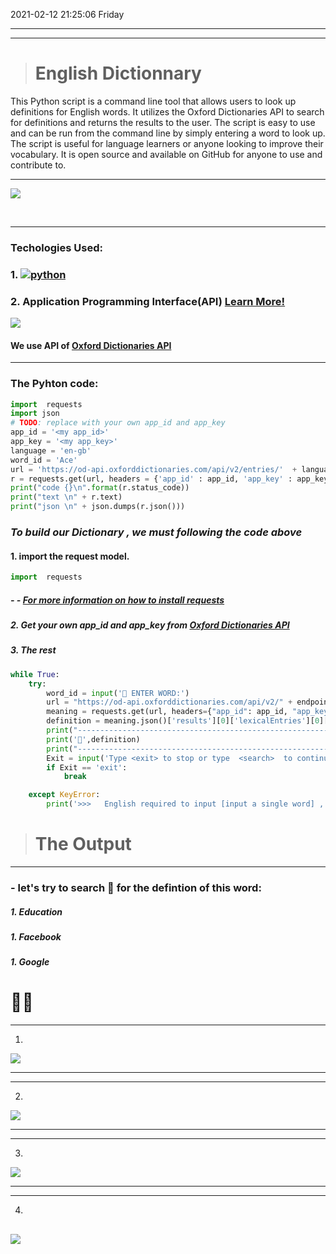 2021-02-12 21:25:06 Friday

------------


------------
># English Dictionnary

This Python script is a command line tool that allows users to look up definitions for English words. It utilizes the Oxford Dictionaries API to search for definitions and returns the results to the user. The script is easy to use and can be run from the command line by simply entering a word to look up. The script is useful for language learners or anyone looking to improve their vocabulary. It is open source and available on GitHub for anyone to use and contribute to.





------------

[![](https://i.ibb.co/NTKNtkS/English-Dictionary.png)](https://i.ibb.co/NTKNtkS/English-Dictionary.png)

<br>

------------

### Techologies Used:
### 1. [![python](https://th.bing.com/th/id/R591873ea1d6c882779c930108451b4c6?rik=3cujZ%2fXGEpuZxw&riu=http%3a%2f%2fblog.magiksys.net%2fsites%2fdefault%2ffiles%2fpictures%2fpython-logo-64.png&ehk=yYto2GxfibPTkZzVSvFbRnZEnCUbxoUxvXpl%2fh6gG48%3d&risl=&pid=ImgRaw "python")](https://th.bing.com/th/id/R591873ea1d6c882779c930108451b4c6?rik=3cujZ%2fXGEpuZxw&riu=http%3a%2f%2fblog.magiksys.net%2fsites%2fdefault%2ffiles%2fpictures%2fpython-logo-64.png&ehk=yYto2GxfibPTkZzVSvFbRnZEnCUbxoUxvXpl%2fh6gG48%3d&risl=&pid=ImgRaw "python")
### 2. Application Programming Interface(API) [Learn More!](https://tacc.github.io/CSC2017Institute/docs/day2/APIs_intro.html "Learn More!")

[![](https://blog.testlodge.com/wp-content/uploads/2018/05/api-testing.png)](https://blog.testlodge.com/wp-content/uploads/2018/05/api-testing.png)


#### We use API of [Oxford Dictionaries API](https://developer.oxforddictionaries.com/ "Oxford Dictionaries API")

------------
### The Pyhton code:
```python
import  requests
import json
# TODO: replace with your own app_id and app_key
app_id = '<my app_id>'
app_key = '<my app_key>'
language = 'en-gb'
word_id = 'Ace'
url = 'https://od-api.oxforddictionaries.com/api/v2/entries/'  + language + '/'  + word_id.lower()
r = requests.get(url, headers = {'app_id' : app_id, 'app_key' : app_key})
print("code {}\n".format(r.status_code))
print("text \n" + r.text)
print("json \n" + json.dumps(r.json()))
```
### *To build our Dictionary  , we must following the code above*
#### 1. import the request model.
```python
import  requests
```
##### - -  [For more information on how to install requests](http://docs.python-requests.org/en/master/user/install/#install "for more information on how to install requests")
##### 2. Get your own app_id and app_key from [Oxford Dictionaries API](https://developer.oxforddictionaries.com/ "Oxford Dictionaries API")


##### 3. The rest
```python
while True:
    try:
        word_id = input('📑 ENTER WORD:')
        url = "https://od-api.oxforddictionaries.com/api/v2/" + endpoint + "/" + language_code + "/" + word_id.lower() + " ?fields=definitions"
        meaning = requests.get(url, headers={"app_id": app_id, "app_key": app_key})
        definition = meaning.json()['results'][0]['lexicalEntries'][0]['entries'][0]['senses'][0]['definitions'][0]
        print("---------------------------------------------------------------------")
        print('📌',definition)
        print("----------------------------------------------------------------")
        Exit = input('Type <exit> to stop or type  <search>  to continue:')
        if Exit == 'exit':
            break

    except KeyError:
        print('>>>   English required to input [input a single word] , Please try again! ')
```

> #  The Output

------------

### - let's try to search 🔎 for the defintion of this word:
##### 1. Education
##### 1. Facebook
##### 1. Google
# 📑🔎
------------

1. 
 [![](https://i.ibb.co/0MWfbL7/Capture1.png)](https://i.ibb.co/0MWfbL7/Capture1.png)

------------

------------

2. 
[![](https://i.ibb.co/h19VNXX/Capture2.png)](https://i.ibb.co/h19VNXX/Capture2.png)

------------


------------
3. 
[![](https://i.ibb.co/h1ky3SB/Capture3.png)](https://i.ibb.co/h1ky3SB/Capture3.png)

------------


------------

4. 
[![](https://i.ibb.co/rvPCdbB/Capture4.png)](https://i.ibb.co/rvPCdbB/Capture4.png)
------------





